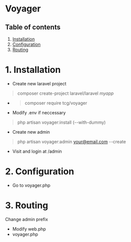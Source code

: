 # Voyager

## Table of contents
1. [Installation](#1-installation)
2. [Configuration](#2-configuration)
3. [Routing](3#-routing)

# 1. Installation

* Create new laravel project
> composer create-project laravel/laravel _myapp_
* > composer require tcg/voyager
* Modify .env if neccessary
> php artisan voyager:install (--with-dummy)
* Create new admin
> php artisan voyager:admin your@email.com --create
* Visit and login at /admin

# 2. Configuration

* Go to voyager.php

# 3. Routing

Change admin prefix
* Modify web.php
* voyager.php

